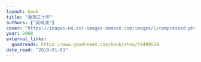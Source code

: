 ```yaml
---
layout: book
title: "激荡三十年"
authors: ["吴晓波"]
cover: "https://images-na.ssl-images-amazon.com/images/S/compressed.photo.goodreads.com/books/1387202275i/19499559.jpg"
year: 2008
external_links:
  goodreads: https://www.goodreads.com/book/show/19499559
date_read: "2018-01-03"
---
```

